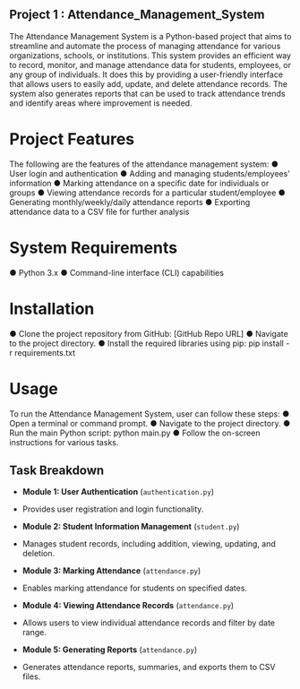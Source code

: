## Project 1 : Attendance_Management_System

The Attendance Management System is a Python-based project that aims to streamline and
automate the process of managing attendance for various organizations, schools, or institutions.
This system provides an efficient way to record, monitor, and manage attendance data for
students, employees, or any group of individuals. It does this by providing a user-friendly
interface that allows users to easily add, update, and delete attendance records. The system
also generates reports that can be used to track attendance trends and identify areas where
improvement is needed.

 # Project Features
  The following are the features of the attendance management system:
  ● User login and authentication
  ● Adding and managing students/employees' information
  ● Marking attendance on a specific date for individuals or groups
  ● Viewing attendance records for a particular student/employee
  ● Generating monthly/weekly/daily attendance reports
  ● Exporting attendance data to a CSV file for further analysis
# System Requirements
  ● Python 3.x
  ● Command-line interface (CLI) capabilities
# Installation
  ● Clone the project repository from GitHub: [GitHub Repo URL]
  ● Navigate to the project directory.
  ● Install the required libraries using pip: pip install -r requirements.txt
# Usage
  To run the Attendance Management System, user can follow these steps:
  ● Open a terminal or command prompt.
  ● Navigate to the project directory.
  ● Run the main Python script: python main.py
  ● Follow the on-screen instructions for various tasks.

## Task Breakdown

- **Module 1: User Authentication** (`authentication.py`)
- Provides user registration and login functionality.

- **Module 2: Student Information Management** (`student.py`)
- Manages student records, including addition, viewing, updating, and deletion.

- **Module 3: Marking Attendance** (`attendance.py`)
- Enables marking attendance for students on specified dates.

- **Module 4: Viewing Attendance Records** (`attendance.py`)
- Allows users to view individual attendance records and filter by date range.

- **Module 5: Generating Reports** (`attendance.py`)
- Generates attendance reports, summaries, and exports them to CSV files.
